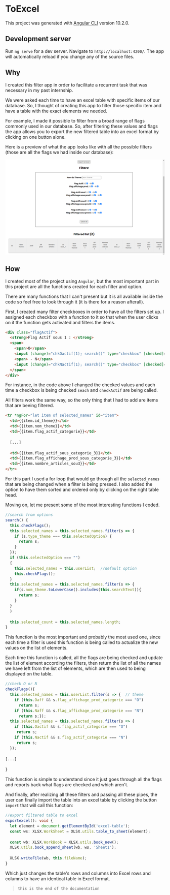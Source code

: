 # ToExcel

This project was generated with [Angular CLI](https://github.com/angular/angular-cli) version 10.2.0.

## Development server

Run `ng serve` for a dev server. Navigate to `http://localhost:4200/`. The app will automatically reload if you change any of the source files.

## Why 

I created this filter app in order to facilitate a recurrent task that was necessary in my past internship. 

We were asked each time to have an excel table with specific items of our database. So, I thought of creating this app to filter those specific item and have a table with the exact elements we needed.

For example, I made it possible to filter from a broad range of flags commonly used in our database. So, after filtering these values and flags the app allows you to export the new filtered table into an excel format by clicking on one button alone.

Here is a preview of what the app looks like with all the possible filters (those are all the flags we had inside our database):

![demo image](/src/assets/demo.png)

## How

I created most of the project using `Angular`, but the most important part in this project are all the functions created for each filter and option. 

There are many functions that I can't present but it is all available inside the code so feel free to look through it (it is there for a reason afterall).

First, I created many filter checkboxes in order to have all the filters set up. I assigned each checkbox with a function to it so that when the user clicks on it the function gets activated and filters the items.

```html
<div class="flagActif">     
  <strong>Flag Actif sous 1 : </strong> 
  <span>
    <span>O</span>
    <input (change)="chkOactif(1); search()" type="checkbox" [checked]="Oactif1">
    <span> - N</span>
    <input (change)="chkNactif(1); search()" type="checkbox" [checked]="Nactif1">
  </span>
</div>
```

For instance, in the code above I changed the checked values and each time a checkbox is being checked `seach` and `checkActif` are being called.

All filters work the same way, so the only thing that I had to add are items that are beeing filtered. 

```html
<tr *ngFor="let item of selected_names" id="item"> 
  <td>{{item.id_theme}}</td>
  <td>{{item.nom_theme}}</td>
  <td>{{item.flag_actif_categorie}}</td>
  
  [...]
  
  <td>{{item.flag_actif_sous_categorie_3}}</td>
  <td>{{item.flag_affichage_prod_sous_categorie_3}}</td>
  <td>{{item.nombre_articles_sou3}}</td>
</tr>
```

For this part I used a for loop that would go through all the `selected_names` that are being changed when a filter is being pressed. I also added the option to have them sorted and ordered only by clicking on the right table head.

Moving on, let me present some of the most interesting functions I coded. 

```typescript
//search from options
search() {
  this.checkFlags();
  this.selected_names = this.selected_names.filter(s => {
    if (s.type_theme === this.selectedOption) {
      return s;
    }
  });
  if (this.selectedOption === "") 
  {
    this.selected_names = this.userList;  //default option
    this.checkFlags();
  }
  this.selected_names = this.selected_names.filter(s => {
    if(s.nom_theme.toLowerCase().includes(this.searchText)){
      return s;
    }
  }
  )

  this.selected_count = this.selected_names.length;
}
```

This function is the most important and probably the most used one, since each time a filter is used this function is being called to actualize the new values on the list of elements.

Each time this function is called, all the flags are being checked and update the list of element according the filters, then return the list of all the names we have left from the list of elements, which are then used to being displayed on the table.

```typescript
//check O or N
checkFlags(){
  this.selected_names = this.userList.filter(s => {  // theme 
    if (this.Oaff && s.flag_affichage_prod_categorie === "O")
      return s;
    if (this.Naff && s.flag_affichage_prod_categorie === "N")
      return s;});
  this.selected_names = this.selected_names.filter(s => {
    if (this.Oactif && s.flag_actif_categorie === "O")
     return s;
    if (this.Nactif && s.flag_actif_categorie === "N")
     return s;
  });
  
[...]

}
```

This function is simple to understand since it just goes through all the flags and reports back what flags are checked and which aren't.

And finally, after realizing all these filters and passing all these pipes, the user can finally import the table into an excel table by clicking the button `import` that will call this function:

```typescript
//export filtered table to excel
exportexcel(): void {
  let element = document.getElementById('excel-table');
  const ws: XLSX.WorkSheet = XLSX.utils.table_to_sheet(element);

  const wb: XLSX.WorkBook = XLSX.utils.book_new();
  XLSX.utils.book_append_sheet(wb, ws, 'Sheet1');

  XLSX.writeFile(wb, this.fileName);
}
```

Which just changes the table's rows and columns into Excel rows and columns to have an identical table in Excel format.

>     this is the end of the documentation
